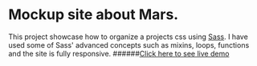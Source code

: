 # Mockup site about Mars.
This project showcase how to organize a projects css using [Sass](https://sass-lang.com/).
I have used some of Sass' advanced concepts such as mixins, loops, functions and the site is fully responsive.
######[Click here to see live demo](https://marsnet.netlify.app/)
